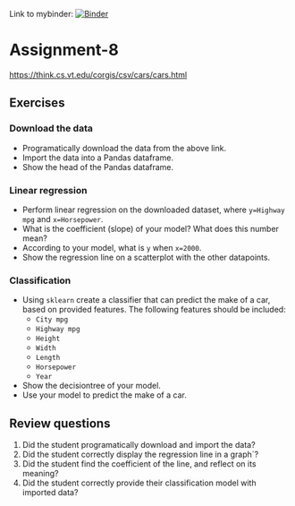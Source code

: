 Link to mybinder: [![Binder](https://mybinder.org/badge_logo.svg)](https://mybinder.org/v2/gh/cba-dat-sem4-python-group/Assignment-8/master?filepath=Assignment-8.ipynb)

# Assignment-8

https://think.cs.vt.edu/corgis/csv/cars/cars.html

## Exercises

### Download the data

- Programatically download the data from the above link.
- Import the data into a Pandas dataframe.
- Show the head of the Pandas dataframe.

### Linear regression

- Perform linear regression on the downloaded dataset, where `y=Highway mpg` and `x=Horsepower`.
- What is the coefficient (slope) of your model? What does this number mean?
- According to your model, what is `y` when `x=2000`.
- Show the regression line on a scatterplot with the other datapoints.

### Classification

- Using `sklearn` create a classifier that can predict the make of a car, based on provided features. The following features should be included:
  - `City mpg`
  - `Highway mpg`
  - `Height`
  - `Width`
  - `Length`
  - `Horsepower`
  - `Year`
- Show the decisiontree of your model.
- Use your model to predict the make of a car.

## Review questions 

1. Did the student programatically download and import the data?
2. Did the student correctly display the regression line in a graph`?
3. Did the student find the coefficient of the line, and reflect on its meaning?
4. Did the student correctly provide their classification model with imported data?
